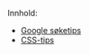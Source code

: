 <!-- docs/_sidebar.md -->

Innhold:

* [Google søketips](google-search.md)
* [CSS-tips](css-tips.md)